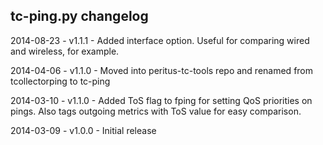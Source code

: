 tc-ping.py changelog
---------------------------
2014-08-23 - v1.1.1 - Added interface option. Useful for comparing wired and wireless, for example.

2014-04-06 - v1.1.0 - Moved into peritus-tc-tools repo and renamed from tcollectorping to tc-ping

2014-03-10 - v1.1.0 - Added ToS flag to fping for setting QoS priorities on pings. 
                      Also tags outgoing metrics with ToS value for easy comparison.

2014-03-09 - v1.0.0 - Initial release
